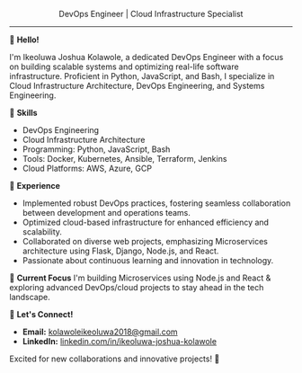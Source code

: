 <p align="center">
    DevOps Engineer | Cloud Infrastructure Specialist
</p>

---

👋 **Hello!**

I'm Ikeoluwa Joshua Kolawole, a dedicated DevOps Engineer with a focus on building scalable systems and optimizing real-life software infrastructure. Proficient in Python, JavaScript, and Bash, I specialize in Cloud Infrastructure Architecture, DevOps Engineering, and Systems Engineering.

🔧 **Skills**
- DevOps Engineering
- Cloud Infrastructure Architecture
- Programming: Python, JavaScript, Bash
- Tools: Docker, Kubernetes, Ansible, Terraform, Jenkins
- Cloud Platforms: AWS, Azure, GCP

💼 **Experience**
- Implemented robust DevOps practices, fostering seamless collaboration between development and operations teams.
- Optimized cloud-based infrastructure for enhanced efficiency and scalability.
- Collaborated on diverse web projects, emphasizing Microservices architecture using Flask, Django, Node.js, and React.
- Passionate about continuous learning and innovation in technology.

🌱 **Current Focus**
I'm building Microservices using Node.js and React & exploring advanced DevOps/cloud projects to stay ahead in the tech landscape.

🤝 **Let's Connect!**
- **Email:** kolawoleikeoluwa2018@gmail.com
- **LinkedIn:** [linkedin.com/in/ikeoluwa-joshua-kolawole](https://www.linkedin.com/in/ikeoluwa-joshua-kolawole/)

Excited for new collaborations and innovative projects! 🚀

